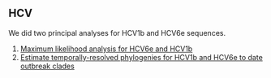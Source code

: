 ## HCV

We did two principal analyses for HCV1b and HCV6e sequences.

1. [Maximum likelihood analysis for HCV6e and HCV1b](roka/HCV/max_likelihood)
2. [Estimate temporally-resolved phylogenies for HCV1b and HCV6e to date outbreak clades](roka/HCV/bayesian_timetree)
